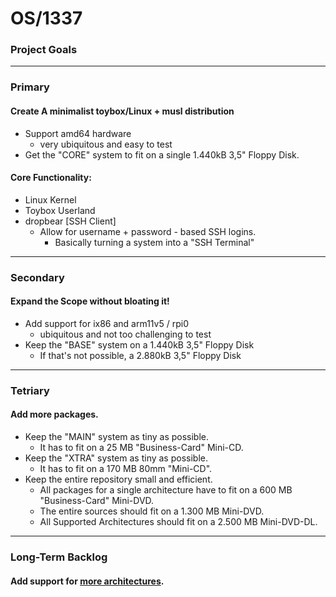 # OS/1337
### Project Goals

---
### Primary
#### Create A minimalist toybox/Linux + musl distribution
- Support amd64 hardware 
  - very ubiquitous and easy to test
- Get the "CORE" system to fit on a single 1.440kB 3,5" Floppy Disk.
#### Core Functionality:
- Linux Kernel
- Toybox Userland
- dropbear [SSH Client]
  - Allow for username + password - based SSH logins.
    - Basically turning a system into a "SSH Terminal"

---
### Secondary
#### Expand the Scope without bloating it!
- Add support for ix86 and arm11v5 / rpi0
  - ubiquitous and not too challenging to test
- Keep the "BASE" system on a 1.440kB 3,5" Floppy Disk
  - If that's not possible, a 2.880kB 3,5" Floppy Disk
---
### Tetriary
#### Add more packages.
- Keep the "MAIN" system as tiny as possible.
  - It has to fit on a 25 MB "Business-Card" Mini-CD.
- Keep the "XTRA" system as tiny as possible.
  - It has to fit on a 170 MB 80mm "Mini-CD".
- Keep the entire repository small and efficient.
  - All packages for a single architecture have to fit on a 600 MB "Business-Card" Mini-DVD.
  - The entire sources should fit on a 1.300 MB Mini-DVD.
  - All Supported Architectures should fit on a 2.500 MB Mini-DVD-DL.
---
### Long-Term Backlog
#### Add support for [more architectures](./ideas/architectures.tsv).
